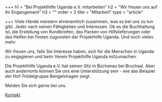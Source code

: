 +++
h1 = "Bei Projekthilfe Uganda e.V. mitarbeiten"
h2 = "Wir freuen uns auf Ihr Engangement"
h3 = ""
order = 2
title = "Mitarbeit"
type = "article"

+++
Viele Hände meistern ehrenamtlich zusammen, was es bei uns zu tun gibt. Jeder nach seinen Fähigkeiten und Interessen. Ob es die Buchhaltung ist, die Erstellung von Rundbriefen, das Packen von Hilfslieferungen oder das Helfen bei Festen zugunsten der Projekthilfe Uganda. Und noch vieles mehr.

Wir freuen uns, falls Sie Interesse haben, sich für die Menschen in Uganda zu engagieren und beim Verein Projekthilfe Uganda mitzumachen.

Die Projekthilfe Uganda e.V. hat seinen Sitz in Büchenau bei Bruchsal. Aber auch andernorts können Sie uns eine Unterstützung sein - wie das Beispiel der Hof-Trödelgruppe Bengelshagen zeigt.

Melden Sie sich gerne bei uns.

[Kontakt](unser-verein/kontakt "Link Kontakt")